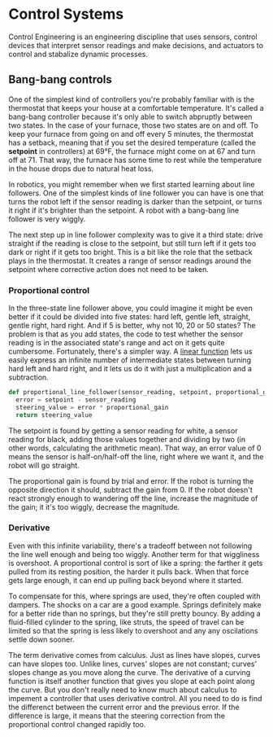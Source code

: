 # Control Systems

Control Engineering is an engineering discipline that uses sensors, control devices that interpret sensor readings and make decisions, and actuators to control and stabalize dynamic processes.

## Bang-bang controls

One of the simplest kind of controllers you're probably familiar with is the thermostat that keeps your house at a comfortable temperature. It's called a bang-bang controller because it's only able to switch abpruptly between two states. In the case of your furnace, those two states are on and off. To keep your furnace from going on and off every 5 minutes, the thermostat has a setback, meaning that if you set the desired temperature (called the **setpoint** in controllers) at 69°F, the furnace might come on at 67 and turn off at 71. That way, the furnace has some time to rest while the temperature in the house drops due to natural heat loss.

In robotics, you might remember when we first started learning about line followers. One of the simplest kinds of line follower you can have is one that turns the robot left if the sensor reading is darker than the setpoint, or turns it right if it's brighter than the setpoint. A robot with a bang-bang line follower is very wiggly.

The next step up in line follower complexity was to give it a third state: drive straight if the reading is close to the setpoint, but still turn left if it gets too dark or right if it gets too bright. This is a bit like the role that the setback plays in the thermostat. It creates a range of sensor readings around the setpoint where corrective action does not need to be taken.

### Proportional control

In the three-state line follower above, you could imagine it might be even better if it could be divided into five states: hard left, gentle left, straight, gentle right, hard right. And if 5 is better, why not 10, 20 or 50 states? The problem is that as you add states, the code to test whether the sensor reading is in the associated state's range and act on it gets quite cumbersome. Fortunately, there's a simpler way. A [linear function](./math/linear-functions) lets us easily express an infinite number of intermediate states between turning hard left and hard right, and it lets us do it with just a multiplication and a subtraction.

```python
def proportional_line_follower(sensor_reading, setpoint, proportional_gain):
  error = setpoint - sensor_reading
  steering_value = error * proportional_gain
  return steering_value
```

The setpoint is found by getting a sensor reading for white, a sensor reading for black, adding those values together and dividing by two (in other words, calculating the arithmetic mean). That way, an error value of 0 means the sensor is half-on/half-off the line, right where we want it, and the robot will go straight.

The proportional gain is found by trial and error. If the robot is turning the opposite direction it should, subtract the gain from 0. If the robot doesn't react strongly enough to wandering off the line, increase the magnitude of the gain; it it's too wiggly, decrease the magnitude.

### Derivative

Even with this infinite variability, there's a tradeoff between not following the line well enough and being too wiggly. Another term for that wiggliness is overshoot. A proportional control is sort of like a spring: the farther it gets pulled from its resting position, the harder it pulls back. When that force gets large enough, it can end up pulling back beyond where it started.

To compensate for this, where springs are used, they're often coupled with dampers. The shocks on a car are a good example. Springs definitely make for a better ride than no springs, but they're still pretty bouncy. By adding a fluid-filled cylinder to the spring, like struts, the speed of travel can be limited so that the spring is less likely to overshoot and any any oscilations settle down sooner.

The term derivative comes from calculus. Just as lines have slopes, curves can have slopes too. Unlike lines, curves' slopes are not constant; curves' slopes change as you move along the curve. The derivative of a curving function is itself another function that gives you slope at each point along the curve. But you don't really need to know much about calculus to impement a controller that uses derivative control. All you need to do is find the differenct between the current error and the previous error. If the difference is large, it means that the steering correction from the proportional control changed rapidly too. 